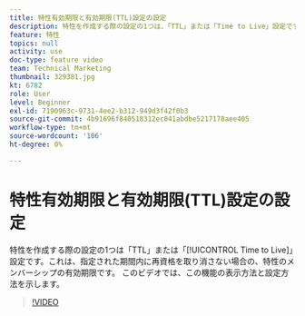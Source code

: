```yaml
---
title: 特性有効期限と有効期限(TTL)設定の設定
description: 特性を作成する際の設定の1つは、「TTL」または「Time to Live」設定です。これは、指定された期間内に再指定しない場合に、特性のメンバーシップの有効期限となります。 このビデオでは、この機能の表示方法と設定方法を示します。
feature: 特性
topics: null
activity: use
doc-type: feature video
team: Technical Marketing
thumbnail: 329381.jpg
kt: 6782
role: User
level: Beginner
exl-id: 7190963c-9731-4ee2-b312-949d3f42f0b3
source-git-commit: 4b91696f840518312ec041abdbe5217178aee405
workflow-type: tm+mt
source-wordcount: '106'
ht-degree: 0%

---
```


# 特性有効期限と有効期限(TTL)設定の設定

特性を作成する際の設定の1つは「TTL」または「[!UICONTROL Time to Live]」設定です。これは、指定された期間内に再資格を取り消さない場合の、特性のメンバーシップの有効期限です。 このビデオでは、この機能の表示方法と設定方法を示します。

>[!VIDEO](https://video.tv.adobe.com/v/329381/?quality=12&learn=on)
